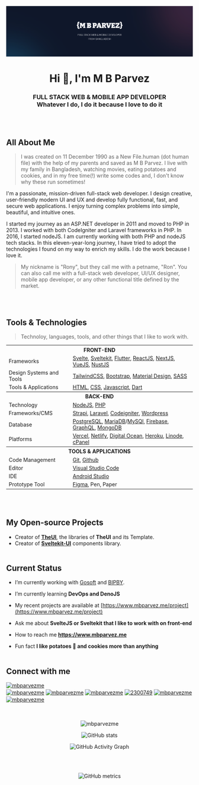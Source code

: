<img src="https://github.com/mbparvezme/mbparvezme/blob/main/mbparvez-banner.png" alt="M B Parvez"/>
<h1 align="center">Hi 👋, I'm M B Parvez</h1>
<h3 align="center">FULL STACK WEB & MOBILE APP DEVELOPER<br>Whatever I do, I do it because I love to do it</h3>
<br><br>

## All About Me
> I was created on 11 December 1990 as a New File.human (dot human file) with the help of my parents and saved as M B Parvez. I live with my family in Bangladesh, watching movies, eating potatoes and cookies, and in my free time(!) write some codes and, I don't know why these run sometimes!

I'm a passionate, mission-driven full-stack web developer. I design creative, user-friendly modern UI and UX and develop fully functional, fast, and secure web applications. I enjoy turning complex problems into simple, beautiful, and intuitive ones.

I started my journey as an ASP.NET developer in 2011 and moved to PHP in 2013. I worked with both CodeIgniter and Laravel frameworks in PHP. In 2016, I started nodeJS. I am currently working with both PHP and nodeJS tech stacks. In this eleven-year-long journey, I have tried to adopt the technologies I found on my way to enrich my skills. I do the work because I love it.


> My nickname is "Rony", but they call me with a petname, "Ron". You can also call me with a full-stack web developer, UI/UX designer, mobile app developer, or any other functional title defined by the market.

<br><br>

## Tools & Technologies
> Technoloy, languages, tools, and other things that I like to work with.


<table border="0">
  <tr><th colspan="2">FRONT-END</th></tr>
  <tr>
    <td>Frameworks</td>
    <td> 
      <a href="https://svelte.dev" target="_blank">Svelte</a>,
      <a href="https://kit.svelte.dev" target="_blank">Sveltekit</a>,
      <a href="https://flutter.dev" target="_blank">Flutter</a>,
      <a href="https://reactjs.org" target="_blank">ReactJS</a>,
      <a href="https://nextjs.org" target="_blank">NextJS</a>,
      <a href="https://vuejs.org" target="_blank">VueJS</a>,
      <a href="https://nuxtjs.org" target="_blank">NustJS</a>
    </td>
  </tr>
  <tr>
    <td>Design Systems and Tools</td>
    <td>
      <a href="https://tailwindcss.com" target="_blank">TailwindCSS</a>,
      <a href="https://getbootstrap.com" target="_blank">Bootstrap</a>,
      <a href="https://material.io" target="_blank">Material Design</a>,
      <a href="https://sass-lang.com" target="_blank">SASS</a>
    </td>
  </tr>
  <tr>
    <td>Tools & Applications</td>
    <td>
      <a href="https://developer.mozilla.org/en-US/docs/Web/HTML" target="_blank">HTML</a>,
      <a href="https://developer.mozilla.org/en-US/docs/Web/CSS" target="_blank">CSS</a>,
      <a href="https://developer.mozilla.org/en-US/docs/Web/JavaScript" target="_blank">Javascript</a>,
      <a href="https://dart.dev" target="_blank">Dart</a>
    </td>
  </tr>
  <tr><th colspan="2">BACK-END</th></tr>
  <tr>
    <td>Technology</td>
    <td> 
      <a href="https://nodejs.org/en" target="_blank">NodeJS</a>,
      <a href="https://www.php.net" target="_blank">PHP</a>
    </td>
  </tr>
  <tr>
    <td>Frameworks/CMS</td>
    <td> 
      <a href="https://strapi.io" target="_blank">Strapi</a>,
      <a href="https://laravel.com" target="_blank">Laravel</a>,
      <a href="https://codeigniter.com" target="_blank">Codeigniter</a>,
      <a href="https://wordpress.org" target="_blank">Wordpress</a>
    </td>
  </tr>
  <tr>
    <td>Database</td>
    <td> 
      <a href="https://www.postgresql.org" target="_blank">PostgreSQL</a>,
      <a href="https://mariadb.org" target="_blank">MariaDB</a>/<a href="https://www.mysql.com" target="_blank">MySQl</a>,
      <a href="https://firebase.google.com" target="_blank">Firebase</a>,
      <a href="https://graphql.org" target="_blank">GraphQL</a>,
      <a href="https://www.mongodb.com" target="_blank">MongoDB</a>
    </td>
  </tr>
  <tr>
    <td>Platforms</td>
    <td>
      <a href="https://vercel.com" target="_blank">Vercel</a>,
      <a href="https://www.netlify.com" target="_blank">Netlify</a>,
      <a href="https://www.digitalocean.com" target="_blank">Digital Ocean</a>,
      <a href="https://heroku.com" target="_blank">Heroku</a>,
      <a href="https://linode.com" target="_blank">Linode</a>,
      <a href="https://cpanel.net" target="_blank">cPanel</a>
    </td>
  </tr>
  <tr><th colspan="2">TOOLS & APPLICATIONS</th></tr>
  <tr>
    <td>Code Management</td>
    <td>
      <a href="https://git-scm.com" target="_blank">Git</a>,
      <a href="https://github.com" target="_blank">Github</a>
    </td>
  </tr>
  <tr>
    <td>Editor</td>
    <td>
      <a href="https://code.visualstudio.com" target="_blank">Visual Studio Code</a>
    </td>
  </tr>
  <tr>
    <td>IDE</td>
    <td>
      <a href="https://code.visualstudio.com" target="_blank">Android Studio</a>
    </td>
  </tr>
  <tr>
    <td>Prototype Tool</td>
    <td>
      <a href="https://code.visualstudio.com" target="_blank">Figma</a>, Pen, Paper
    </td>
  </tr>
</table>
<br><br>

## My Open-source Projects
- Creator of [**TheUI**](https://wwww.theui.xyz), the libraries of **TheUI** and its Template.
- Creator of [**Sveltekit-UI**](https://github.com/theUIxyz/sveltekit-ui) components library.
<br><br>

## Current Status
- I’m currently working with [Gosoft](https://www.gosoft.io) and [BIPBY](https://www.bipby.digital).

- I’m currently learning **DevOps and DenoJS**

- My recent projects are available at [https://www.mbparvez.me/project](https://www.mbparvez.me/project)

- Ask me about **SvelteJS or Sveltekit that I like to work with on front-end**

- How to reach me **https://www.mbparvez.me**

- Fun fact **I like potatoes 🥔 and cookies more than anything**
<br><br>

## Connect with me
<p align="left">
  <a href="https://twitter.com/mbparvezme" target="blank"><img src="https://img.shields.io/twitter/follow/mbparvezme?logo=twitter&style=for-the-badge" alt="mbparvezme" height="30"/></a><br>
  <a href="https://dev.to/mbparvezme" target="blank"><img align="center" src="https://raw.githubusercontent.com/rahuldkjain/github-profile-readme-generator/master/src/images/icons/Social/devto.svg" alt="mbparvezme" height="30" width="40" /></a>
  <a href="https://twitter.com/mbparvezme" target="blank"><img align="center" src="https://raw.githubusercontent.com/rahuldkjain/github-profile-readme-generator/master/src/images/icons/Social/twitter.svg" alt="mbparvezme" height="30" width="40" /></a>
  <a href="https://linkedin.com/in/mbparvezme" target="blank"><img align="center" src="https://raw.githubusercontent.com/rahuldkjain/github-profile-readme-generator/master/src/images/icons/Social/linked-in-alt.svg" alt="mbparvezme" height="30" width="40" /></a>
  <a href="https://stackoverflow.com/users/2300749" target="blank"><img align="center" src="https://raw.githubusercontent.com/rahuldkjain/github-profile-readme-generator/master/src/images/icons/Social/stack-overflow.svg" alt="2300749" height="30" width="40" /></a>
  <a href="https://fb.com/mbparvezme" target="blank"><img align="center" src="https://raw.githubusercontent.com/rahuldkjain/github-profile-readme-generator/master/src/images/icons/Social/facebook.svg" alt="mbparvezme" height="30" width="40" /></a>
  <a href="https://instagram.com/mbparvezme" target="blank"><img align="center" src="https://raw.githubusercontent.com/rahuldkjain/github-profile-readme-generator/master/src/images/icons/Social/instagram.svg" alt="mbparvezme" height="30" width="40" /></a>
</p>
<br><br>


<div align="center">
  <img src="https://github-readme-stats.vercel.app/api/top-langs?username=mbparvezme&show_icons=true&locale=en&layout=compact" alt="mbparvezme" />

<p>

![GitHub stats](https://github-readme-stats.vercel.app/api?username=mbparvezme&show_icons=true)</p>  

![GitHub Activity Graph](https://activity-graph.herokuapp.com/graph?username=mbparvezme)

<br><br>
  
![GitHub metrics](https://metrics.lecoq.io/mbparvezme)
  
</div>

